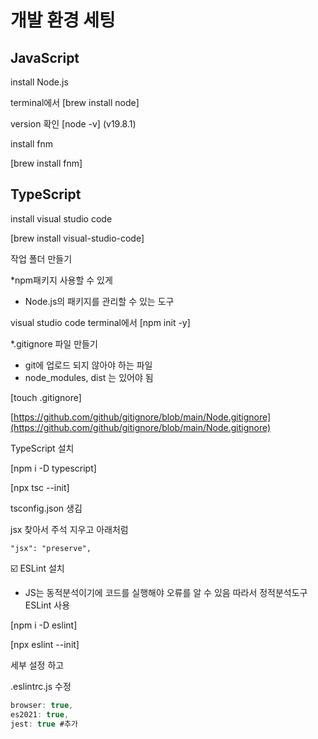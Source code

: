 # 개발 환경 세팅

## JavaScript

install Node.js

terminal에서 \[brew install node]&#x20;

version 확인 \[node -v] (v19.8.1)



install fnm

\[brew install fnm]



## TypeScript

install visual studio code

\[brew install visual-studio-code]



작업 폴더 만들기



\*npm패키지 사용할 수 있게

* Node.js의 패키지를 관리할 수 있는 도구

visual studio code terminal에서 \[npm init -y]



\*.gitignore 파일 만들기

* git에 업로드 되지 않아야 하는 파일
* node\_modules, dist 는 있어야 됨

\[touch .gitignore]

[https://github.com/github/gitignore/blob/main/Node.gitignore](https://github.com/github/gitignore/blob/main/Node.gitignore)



TypeScript 설치

\[npm i -D typescript]

\[npx tsc --init]

tsconfig.json 생김

jsx 찾아서 주석 지우고 아래처럼

```jsonc
"jsx": "preserve",
```



☑️ ESLint 설치

* JS는 동적분석이기에 코드를 실행해야 오류를 알 수 있음 따라서 정적분석도구 ESLint 사용

\[npm i -D eslint]

\[npx eslint --init]

세부 설정 하고

.eslintrc.js 수정

```javascript
browser: true,
es2021: true,
jest: true #추가
```





